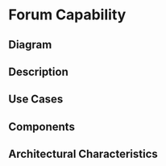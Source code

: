 # Forum Capability

## Diagram


## Description

## Use Cases


## Components



## Architectural Characteristics
